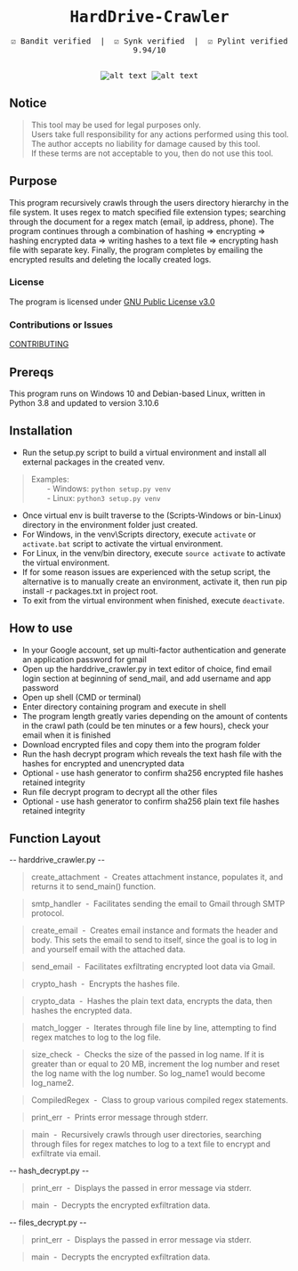 <div align="center" style="font-family: monospace">
<h1>HardDrive-Crawler</h1>
&#9745;&#65039; Bandit verified &nbsp;|&nbsp; &#9745;&#65039; Synk verified &nbsp;|&nbsp; &#9745;&#65039; Pylint verified 9.94/10
<br><br>

![alt text](https://github.com/ngimb64/HardDrive-Crawler/blob/main/HarddriveCrawler.gif?raw=True)
![alt text](https://github.com/ngimb64/HardDrive-Crawler/blob/main/HarddriveCrawler.png?raw=True)
</div>

## Notice
> This tool may be used for legal purposes only.<br>
> Users take full responsibility for any actions performed using this tool.<br>
> The author accepts no liability for damage caused by this tool.<br>
> If these terms are not acceptable to you, then do not use this tool.

## Purpose
This program recursively crawls through the users directory hierarchy in the file system.
It uses regex to match specified file extension types; searching through the document for a regex match (email, ip address, phone). 
The program continues through a combination of hashing => encrypting => hashing encrypted data => writing hashes to a text file => encrypting hash file with separate key.
Finally, the program completes by emailing the encrypted results and deleting the locally created logs.

### License
The program is licensed under [GNU Public License v3.0](LICENSE.md)

### Contributions or Issues
[CONTRIBUTING](CONTRIBUTING.md)

## Prereqs
This program runs on Windows 10 and Debian-based Linux, written in Python 3.8 and updated to version 3.10.6

## Installation
- Run the setup.py script to build a virtual environment and install all external packages in the created venv.

> Examples:<br> 
>       &emsp;&emsp;- Windows:  `python setup.py venv`<br>
>       &emsp;&emsp;- Linux:  `python3 setup.py venv`

- Once virtual env is built traverse to the (Scripts-Windows or bin-Linux) directory in the environment folder just created.
- For Windows, in the venv\Scripts directory, execute `activate` or `activate.bat` script to activate the virtual environment.
- For Linux, in the venv/bin directory, execute `source activate` to activate the virtual environment.
- If for some reason issues are experienced with the setup script, the alternative is to manually create an environment, activate it, then run pip install -r packages.txt in project root.
- To exit from the virtual environment when finished, execute `deactivate`.

## How to use
- In your Google account, set up multi-factor authentication and generate an application password for gmail
- Open up the harddrive_crawler.py in text editor of choice, find email login section at beginning of send_mail, and add username and app password
- Open up shell (CMD or terminal)
- Enter directory containing program and execute in shell
- The program length greatly varies depending on the amount of contents in the crawl path (could be ten minutes or a few hours), check your email when it is finished
- Download encrypted files and copy them into the program folder
- Run the hash decrypt program which reveals the text hash file with the hashes for encrypted and unencrypted data
- Optional - use hash generator to confirm sha256 encrypted file hashes retained integrity
- Run file decrypt program to decrypt all the other files
- Optional - use hash generator to confirm sha256 plain text file hashes retained integrity

## Function Layout
-- harddrive_crawler.py --
> create_attachment &nbsp;-&nbsp; Creates attachment instance, populates it, and returns it to 
> send_main() function.

> smtp_handler &nbsp;-&nbsp; Facilitates sending the email to Gmail through SMTP protocol.

> create_email &nbsp;-&nbsp; Creates email instance and formats the header and body. This sets the 
> email to send to itself, since the goal is to log in and yourself email with the attached data.

> send_email &nbsp;-&nbsp; Facilitates exfiltrating encrypted loot data via Gmail.

> crypto_hash &nbsp;-&nbsp; Encrypts the hashes file.

> crypto_data &nbsp;-&nbsp; Hashes the plain text data, encrypts the data, then hashes the encrypted 
> data.

> match_logger &nbsp;-&nbsp; Iterates through file line by line, attempting to find regex matches to
> log to the log file.

> size_check &nbsp;-&nbsp; Checks the size of the passed in log name. If it is greater than or equal 
> to 20 MB, increment the log number and reset the log name with the log number. So log_name1 would 
> become log_name2.

> CompiledRegex &nbsp;-&nbsp; Class to group various compiled regex statements.

> print_err &nbsp;-&nbsp; Prints error message through stderr.

> main &nbsp;-&nbsp; Recursively crawls through user directories, searching through files for regex 
> matches to log to a text file to encrypt and exfiltrate via email.

-- hash_decrypt.py --
> print_err &nbsp;-&nbsp; Displays the passed in error message via stderr.

> main &nbsp;-&nbsp; Decrypts the encrypted exfiltration data.

-- files_decrypt.py --
> print_err &nbsp;-&nbsp; Displays the passed in error message via stderr.

> main &nbsp;-&nbsp; Decrypts the encrypted exfiltration data.